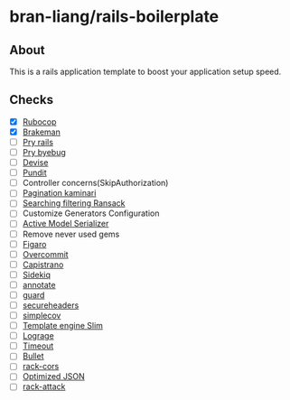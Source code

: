 # bran-liang/rails-boilerplate

## About
This is a rails application template to boost your application setup speed.

## Checks
- [x] [Rubocop](https://github.com/bbatsov/rubocop)
- [x] [Brakeman](https://github.com/presidentbeef/brakeman)
- [ ] [Pry rails](https://github.com/rweng/pry-rails)
- [ ] [Pry byebug](https://github.com/deivid-rodriguez/pry-byebug)
- [ ] [Devise](https://github.com/plataformatec/devise)
- [ ] [Pundit](https://github.com/elabs/pundit)
- [ ] Controller concerns(SkipAuthorization)
- [ ] [Pagination kaminari](https://github.com/kaminari/kaminari)
- [ ] [Searching filtering Ransack](https://github.com/activerecord-hackery/ransack)
- [ ] Customize Generators Configuration
- [ ] [Active Model Serializer](https://github.com/rails-api/active_model_serializers)
- [ ] Remove never used gems
- [ ] [Figaro](https://github.com/laserlemon/figaro)
- [ ] [Overcommit](https://github.com/brigade/overcommit)
- [ ] [Capistrano](https://github.com/capistrano/capistrano)
- [ ] [Sidekiq](http://sidekiq.org/)
- [ ] [annotate](https://github.com/ctran/annotate_models)
- [ ] [guard](https://github.com/guard/guard)
- [ ] [secureheaders](https://github.com/twitter/secureheaders)
- [ ] [simplecov](https://github.com/colszowka/simplecov)
- [ ] [Template engine Slim](https://github.com/slim-template/slim)
- [ ] [Lograge](https://github.com/roidrage/lograge)
- [ ] [Timeout](https://github.com/heroku/rack-timeout)
- [ ] [Bullet](https://github.com/flyerhzm/bullet)
- [ ] [rack-cors](https://github.com/cyu/rack-cors)
- [ ] [Optimized JSON](https://github.com/ohler55/oj)
- [ ] [rack-attack](https://github.com/kickstarter/rack-attack)
